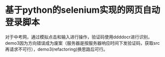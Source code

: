 # 基于python的selenium实现的网页自动登录脚本

对于中考网，通过模拟点击和输入进行操作，验证码使用ddddocr进行识别，demo3因为方向错误成为废案（服务器是按服务器响应时间下发验证码，获取src再请求不可行），demo3(refactoring)换思路后可行。

